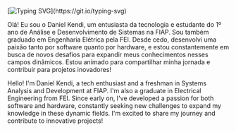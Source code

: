 [![Typing SVG](https://readme-typing-svg.demolab.com?font=Fira+Code&pause=1000&color=2C90F7&center=true&random=false&width=900&height=50&lines=Welcome+to+my+profile!)](https://git.io/typing-svg)

Olá! Eu sou o Daniel Kendi, um entusiasta da tecnologia e estudante do 1º ano de Análise e Desenvolvimento de Sistemas na FIAP. 
Sou também graduado em Engenharia Elétrica pela FEI. Desde cedo, desenvolvi uma paixão tanto por software quanto por hardware, 
e estou constantemente em busca de novos desafios para expandir meus conhecimentos nesses campos dinâmicos. 
Estou animado para compartilhar minha jornada e contribuir para projetos inovadores!

Hello! I'm Daniel Kendi, a tech enthusiast and a freshman in Systems Analysis and Development at FIAP.
I'm also a graduate in Electrical Engineering from FEI. Since early on, I've developed a passion
for both software and hardware, constantly seeking new challenges to expand my knowledge in these dynamic fields.
I'm excited to share my journey and contribute to innovative projects!
